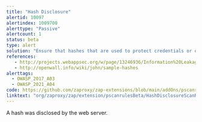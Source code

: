 ```yaml
---
title: "Hash Disclosure"
alertid: 10097
alertindex: 1009700
alerttype: "Passive"
alertcount: 1
status: beta
type: alert
solution: "Ensure that hashes that are used to protect credentials or other resources are not leaked by the web server or database. There is typically no requirement for password hashes to be accessible to the web browser.      "
references:
   - http://projects.webappsec.org/w/page/13246936/Information%20Leakage
   - http://openwall.info/wiki/john/sample-hashes
alerttags: 
  - OWASP_2017_A03
  - OWASP_2021_A04
code: https://github.com/zaproxy/zap-extensions/blob/main/addOns/pscanrulesBeta/src/main/java/org/zaproxy/zap/extension/pscanrulesBeta/HashDisclosureScanRule.java
linktext: "org/zaproxy/zap/extension/pscanrulesBeta/HashDisclosureScanRule.java"
---
```

A hash was disclosed by the web server.
